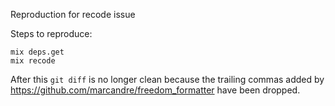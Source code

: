 Reproduction for recode issue

Steps to reproduce:

```
mix deps.get
mix recode
```

After this `git diff` is no longer clean because the trailing commas added by https://github.com/marcandre/freedom_formatter have been dropped.
